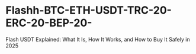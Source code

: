 # Flashh-BTC-ETH-USDT-TRC-20-ERC-20-BEP-20-
Flash USDT Explained: What It Is, How It Works, and How to Buy It Safely in 2025
